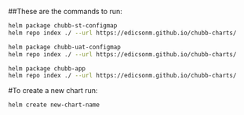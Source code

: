 ##These are the commands to run:
```bash
helm package chubb-st-configmap
helm repo index ./ --url https://edicsonm.github.io/chubb-charts/
```
```bash
helm package chubb-uat-configmap
helm repo index ./ --url https://edicsonm.github.io/chubb-charts/
```
```bash
helm package chubb-app
helm repo index ./ --url https://edicsonm.github.io/chubb-charts/
```
#To create a new chart run:
```bash
helm create new-chart-name
```